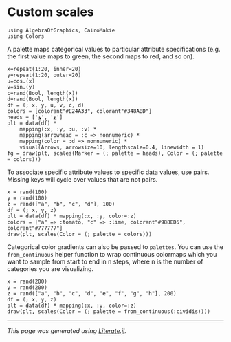 # Custom scales

````@example custom_scales
using AlgebraOfGraphics, CairoMakie
using Colors
````

A palette maps categorical values to particular attribute specifications (e.g.
the first value maps to green, the second maps to red, and so on).

````@example custom_scales
x=repeat(1:20, inner=20)
y=repeat(1:20, outer=20)
u=cos.(x)
v=sin.(y)
c=rand(Bool, length(x))
d=rand(Bool, length(x))
df = (; x, y, u, v, c, d)
colors = [colorant"#E24A33", colorant"#348ABD"]
heads = ['◮', '◭']
plt = data(df) *
    mapping(:x, :y, :u, :v) *
    mapping(arrowhead = :c => nonnumeric) *
    mapping(color = :d => nonnumeric) *
    visual(Arrows, arrowsize=10, lengthscale=0.4, linewidth = 1)
fg = draw(plt, scales(Marker = (; palette = heads), Color = (; palette = colors)))
````

To associate specific attribute values to specific data values, use pairs.
Missing keys will cycle over values that are not pairs.

````@example custom_scales
x = rand(100)
y = rand(100)
z = rand(["a", "b", "c", "d"], 100)
df = (; x, y, z)
plt = data(df) * mapping(:x, :y, color=:z)
colors = ["a" => :tomato, "c" => :lime, colorant"#988ED5", colorant"#777777"]
draw(plt, scales(Color = (; palette = colors)))
````

Categorical color gradients can also be passed to `palettes`.
You can use the `from_continuous` helper function to wrap continuous colormaps which you want
to sample from start to end in n steps, where n is the number of categories you are
visualizing.

````@example custom_scales
x = rand(200)
y = rand(200)
z = rand(["a", "b", "c", "d", "e", "f", "g", "h"], 200)
df = (; x, y, z)
plt = data(df) * mapping(:x, :y, color=:z)
draw(plt, scales(Color = (; palette = from_continuous(:cividis))))
````

---

*This page was generated using [Literate.jl](https://github.com/fredrikekre/Literate.jl).*

